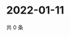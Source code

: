 # 2022-01-11

共 0 条

<!-- BEGIN WEIBO -->
<!-- 最后更新时间 Tue Jan 11 2022 18:17:41 GMT+0800 (China Standard Time) -->

<!-- END WEIBO -->
